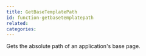 ```yaml
---
title: GetBaseTemplatePath
id: function-getbasetemplatepath
related:
categories:
---
```


Gets the absolute path of an application's base page.
